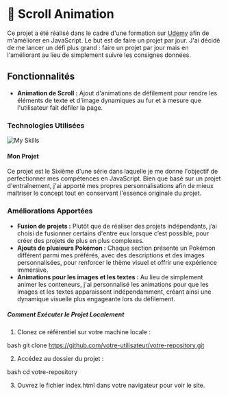 # :flower_playing_cards: Scroll Animation

Ce projet a été réalisé dans le cadre d'une formation sur [Udemy](https://www.udemy.com/course/50-projects-50-days/) afin de m'améliorer en JavaScript. Le but est de faire un projet par jour. J'ai décidé de me lancer un défi plus grand : faire un projet par jour mais en l'améliorant au lieu de simplement suivre les consignes données.

## Fonctionnalités

- **Animation de Scroll :** Ajout d'animations de défilement pour rendre les éléments de texte et d'image dynamiques au fur et à mesure que l'utilisateur fait défiler la page.

### Technologies Utilisées

![My Skills](https://skillicons.dev/icons?i=html,css,js)

#### Mon Projet

Ce projet est le Sixième d'une série dans laquelle je me donne l'objectif de perfectionner mes compétences en JavaScript. Bien que basé sur un projet d'entraînement, j'ai apporté mes propres personnalisations afin de mieux maîtriser le concept tout en conservant l'essence originale du projet.

### Améliorations Apportées

- **Fusion de projets :** Plutôt que de réaliser des projets indépendants, j’ai choisi de fusionner certains d'entre eux lorsque c’est possible, pour créer des projets de plus en plus complexes.
- **Ajouts de plusieurs Pokémon :** Chaque section présente un Pokémon différent parmi mes préférés, avec des descriptions et des images personnalisées, pour renforcer le thème visuel et offrir une expérience immersive.
- **Animations pour les images et les textes :** Au lieu de simplement animer les conteneurs, j'ai personnalisé les animations pour que les images et les textes apparaissent indépendamment, créant ainsi une dynamique visuelle plus engageante lors du défilement.

##### Comment Exécuter le Projet Localement

1. Clonez ce référentiel sur votre machine locale :

bash
git clone https://github.com/votre-utilisateur/votre-repository.git

2. Accédez au dossier du projet :

bash
cd votre-repository

3. Ouvrez le fichier index.html dans votre navigateur pour voir le site.
